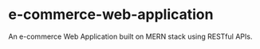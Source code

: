 # e-commerce-web-application
 An e-commerce Web Application built on MERN stack using RESTful APIs. 
